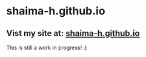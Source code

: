 # shaima-h.github.io

## Vist my site at: [shaima-h.github.io](http://shaima-h.github.io)

This is still a work in progress! :)
